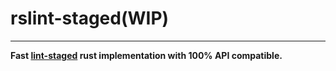 # rslint-staged(WIP)

---

__Fast [lint-staged](https://github.com/okonet/lint-staged) rust implementation with 100% API compatible.__
